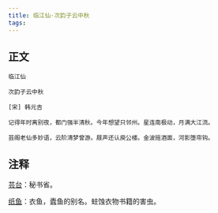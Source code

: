```yaml
---
title: 临江仙·次韵子云中秋
tags:
---
```


## 正文

    临江仙

    次韵子云中秋

    [宋] 韩元吉

    记得年时离别夜，都门强半清秋。今年想望只邻州。星连南极动，月满大江流。

    芸阁老仙多妙语，云阶清梦曾游。屐声还认庾公楼。金波摇酒面，河影堕帘钩。


## 注释


[芸台](https://www.kekeshici.com/shicidiangu/quansongci/106897.html)：秘书省。

[纸鱼](https://baike.baidu.com/item/%E7%BA%B8%E9%B1%BC/363416?fr=ge_ala)：衣鱼，蠹鱼的别名。蛀蚀衣物书籍的害虫。